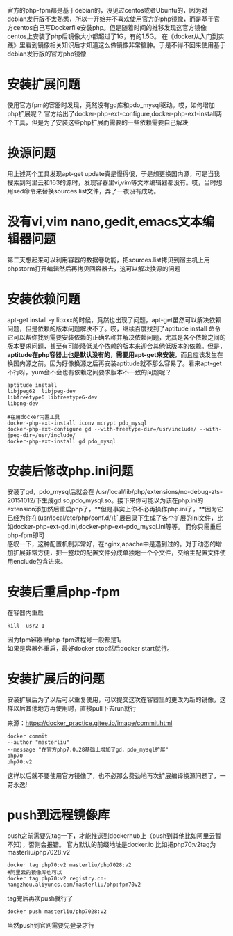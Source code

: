 官方的php-fpm都是基于debian的，没见过centos或者Ubuntu的，因为对debian发行版不太熟悉，所以一开始并不喜欢使用官方的php镜像，而是基于官方centos自己写Dockerfile安装php。但是随着时间的推移发现这官方镜像centos上安装了php后镜像大小都超过了1G，有的1.5G。
在《docker从入门到实践》里看到镜像相关知识后才知道这么做镜像非常臃肿。于是不得不回来使用基于debian发行版的官方php镜像

# 安装扩展问题
使用官方fpm的容器时发现，竟然没有gd库和pdo_mysql驱动。哎，如何增加php扩展呢？
官方给出了docker-php-ext-configure,docker-php-ext-install两个工具，但是为了安装这些php扩展而需要的一些依赖需要自己解决

# 换源问题
用上述两个工具发现apt-get update真是慢得很，于是想更换国内源，可是当我搜索到阿里云和163的源时，发现容器里vi,vim等文本编辑器都没有。哎，当时想用sed命令来替换sources.list文件，弄了一夜没有成功。

# 没有vi,vim nano,gedit,emacs文本编辑器问题
第二天想起来可以利用容器的数据卷功能，把sources.list拷贝到宿主机上用phpstorm打开编辑然后再拷贝回容器去，这可以解决换源的问题


# 安装依赖问题
apt-get install -y libxxx的时候，竟然也出现了问题，apt-get虽然可以解决依赖问题，但是依赖的版本问题解决不了。哎，继续百度找到了aptitude install  命令
它可以帮你找到需要安装依赖的正确名称并解决依赖问题，尤其是各个依赖之间的版本要求问题，甚至有可能降低某个依赖的版本来迎合其他低版本的依赖。但是，**aptitude在php容器上也是默认没有的，需要用apt-get来安装**，而且应该发生在换国内源之前。因为好像换源之后再安装aptitude就不那么容易了。看来apt-get不行呀，yum会不会也有依赖之间要求版本不一致的问题呢？
```
aptitude install 
libjpeg62  libjpeg-dev
libfreetype6 libfreetype6-dev 
libpng-dev

#在用docker内置工具
docker-php-ext-install iconv mcrypt pdo_mysql
docker-php-ext-configure gd --with-freetype-dir=/usr/include/ --with-jpeg-dir=/usr/include/ 
docker-php-ext-install gd pdo_mysql
```
# 安装后修改php.ini问题
安装了gd，pdo_mysql后就会在
/usr/local/lib/php/extensions/no-debug-zts-20151012/下生成gd.so,pdo_mysql.so。接下来你可能以为该在php.ini的extension添加然后重启php了，**但是事实上你不必再操作php.ini了，**因为它已经为你在(usr/local/etc/php/conf.d/)扩展目录下生成了各个扩展的ini文件，比如docker-php-ext-gd.ini,docker-php-ext-pdo_mysql.ini等等。
而你只需重启php-fpm即可<BR>
感叹一下，这种配置机制非常好，在nginx,apache中是遇到过的。对于动态的增加扩展非常方便，把一整块的配置文件分成单独地一个个文件，交给主配置文件使用enclude包含进来。
# 安装后重启php-fpm
在容器内重启
```
kill -usr2 1
```
因为fpm容器里php-fpm进程号一般都是1。<BR>
如果是容器外重启，最好docker stop然后docker start就行。

# 安装扩展后的问题
安装扩展后为了以后可以重复使用，可以提交这次在容器里的更改为新的镜像，这样以后其他地方再使用时，直接pull下去run就行

来源：https://docker_practice.gitee.io/image/commit.html
```
docker commit 
--author "masterliu" 
--message "在官方php7.0.28基础上增加了gd，pdo_mysql扩展"
php70
php70:v2
```
这样以后就不要使用官方镜像了，也不必那么费劲地再次扩展编译换源问题了，一劳永逸!

# push到远程镜像库
push之前需要先tag一下，才能推送到dockerhub上（push到其他比如阿里云暂不知），否则会报错。
官方默认的前缀地址是docker.io
比如把php70:v2tag为masterliu/php7028:v2
```
docker tag php70:v2 masterliu/php7028:v2
#阿里云的镜像库也可以
docker tag php70:v2 registry.cn-hangzhou.aliyuncs.com/masterliu/php:fpm70v2
```
tag完后再次push就行了
```
docker push masterliu/php7028:v2
```
当然push到官网需要先登录才行